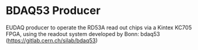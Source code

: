 BDAQ53 Producer
================

EUDAQ producer to operate the RD53A read out chips via a Kintex KC705 FPGA,
using the readout system developed by Bonn: bdaq53 (https://gitlab.cern.ch/silab/bdaq53) 

